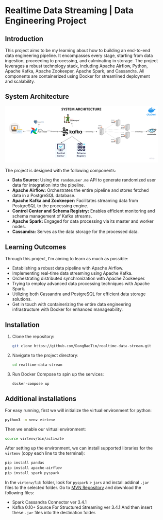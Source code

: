 # Realtime Data Streaming | Data Engineering Project

## Introduction

This project aims to be my learning about how to building an end-to-end data engineering pipeline. It encompasses every stage, starting from data ingestion, proceeding to processing, and culminating in storage. The project leverages a robust technology stack, including Apache Airflow, Python, Apache Kafka, Apache Zookeeper, Apache Spark, and Cassandra. All components are containerized using Docker for streamlined deployment and scalability.

## System Architecture

![System Architecture](./data-eng-arch.png)

The project is designed with the following components:

- **Data Source:** Using the `randomuser.me` API to generate randomized user data for integration into the pipeline.
- **Apache Airflow:** Orchestrates the entire pipeline and stores fetched data in a PostgreSQL database.
- **Apache Kafka and Zookeeper:** Facilitates streaming data from PostgreSQL to the processing engine.
- **Control Center and Schema Registry:** Enables efficient monitoring and schema management of Kafka streams.
- **Apache Spark:** Engaged for data processing via its master and worker nodes.
- **Cassandra:** Serves as the data storage for the processed data.

## Learning Outcomes
Through this project, I'm aiming to learn as much as possible:
- Establishing a robust data pipeline with Apache Airflow.
- Implementing real-time data streaming using Apache Kafka.
- Orchestrating distributed synchronization with Apache Zookeeper.
- Trying to employ advanced data processing techniques with Apache Spark.
- Utilizing both Cassandra and PostgreSQL for efficient data storage solutions.
- Get in touch with containerizing the entire data engineering infrastructure with Docker for enhanced manageability.

## Installation

1. Clone the repository:
    ```bash
    git clone https://github.com/DangBaoTin/realtime-data-stream.git
    ```

2. Navigate to the project directory:
    ```bash
    cd realtime-data-stream
    ```

3. Run Docker Compose to spin up the services:
    ```bash
    docker-compose up
    ```
## Additional installations
For easy running, first we will initialize the virtual environment for python:
```bash
python3 -m venv virtenv
```
Then we enable our virtual environment:
```bash
source virtenv/bin/activate
```
After setting up the environment, we can install supported libraries for the `virtenv` (copy each line to the terminal):
```bash
pip install pandas
pip install apache-airflow
pip install spark pyspark
```
In the `virtenv/lib` folder, look for `pyspark` > `jars` and install addinal `.jar` files to the selected folder. Go to [MVN Repository](https://mvnrepository.com/) and download the following files:
- Spark Cassandra Connector ver 3.4.1
- Kafka 0.10+ Source For Structured Streaming ver 3.4.1
And then insert these `.jar` files into the destination folder.